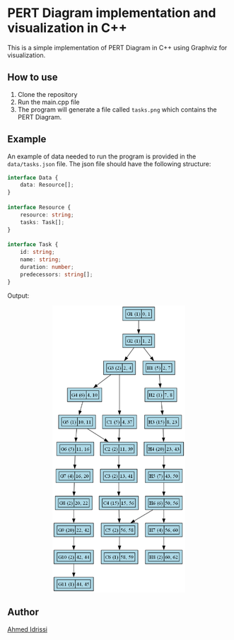 # PERT Diagram implementation and visualization in C++

This is a simple implementation of PERT Diagram in C++ using Graphviz for visualization.

## How to use

1. Clone the repository
2. Run the main.cpp file
3. The program will generate a file called `tasks.png` which contains the PERT Diagram.

## Example

An example of data needed to run the program is provided in the `data/tasks.json` file.
The json file should have the following structure:

```ts
interface Data {
    data: Resource[];
}

interface Resource {
    resource: string;
    tasks: Task[];
}

interface Task {
    id: string;
    name: string;
    duration: number;
    predecessors: string[];
}
```

Output:

<div align=center>
    <img src="output/tasks.png" alt="tasks.png" width="300"/>
</div>

## Author

[Ahmed Idrissi](https://ahmedidrissi.com)